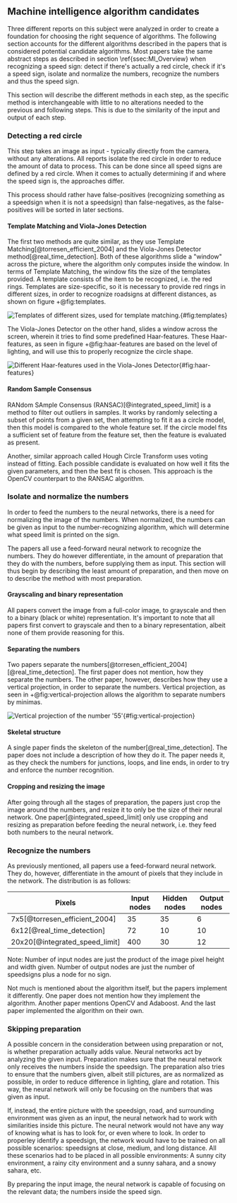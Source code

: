 ## Machine intelligence algorithm candidates
Three different reports on this subject were analyzed in order to create a foundation for choosing the right sequence of algorithms.
The following section accounts for the different algorithms described in the papers that is considered potential candidate algorithms.
Most papers take the same abstract steps as described in section \ref{ssec:MI_Overview} when recognizing a speed sign: detect if there's actually a red circle, check if it's a speed sign, isolate and normalize the numbers, recognize the numbers and thus the speed sign.

This section will describe the different methods in each step, as the specific method is interchangeable with little to no alterations needed to the previous and following steps. This is due to the similarity of the input and output of each step.

### Detecting a red circle
This step takes an image as input - typically directly from the camera, without any alterations.
All reports isolate the red circle in order to reduce the amount of data to process.
This can be done since all speed signs are defined by a red circle. When it comes to actually determining if and where the speed sign is, the approaches differ.

This process should rather have false-positives (recognizing something as a speedsign when it is not a speedsign) than false-negatives, as the false-positives will be sorted in later sections.

#### Template Matching and Viola-Jones Detection
The first two methods are quite similar, as they use Template Matching[@torresen_efficient_2004] and the Viola-Jones Detector method[@real_time_detection].
Both of these algorithms slide a "window" across the picture, where the algorithm only computes inside the window.
In terms of Template Matching, the window fits the size of the templates provided.
A template consists of the item to be recognized, i.e. the red rings.
Templates are size-specific, so it is necessary to provide red rings in different sizes, in order to recognize roadsigns at different distances, as shown on figure  +@fig:templates.

![Templates of different sizes, used for template matching. ](https://i.imgur.com/7HKscOf.png){#fig:templates}

The Viola-Jones Detector on the other hand, slides a window across the screen, wherein it tries to find some predefined Haar-features.
These Haar-features, as seen in figure +@fig:haar-features are based on the level of lighting, and will use this to properly recognize the circle shape.

![Different Haar-features used in the Viola-Jones Detector](https://qph.fs.quoracdn.net/main-qimg-f14c8b76756db356a4f168d3a998a061){#fig:haar-features}

#### Random Sample Consensus
RANdom SAmple Consensus (RANSAC)[@integrated_speed_limit] is a method to filter out outliers in samples. It works by randomly selecting a subset of points from a given set, then attempting to fit it as a circle model, then this model is compared to the whole feature set. If the circle model fits a sufficient set of feature from the feature set, then the feature is evaluated as present.

Another, similar approach called Hough Circle Transform uses voting instead of fitting.
Each possible candidate is evaluated on how well it fits the given parameters, and then the best fit is chosen.
This approach is the OpenCV counterpart to the RANSAC algorithm.

### Isolate and normalize the numbers
In order to feed the numbers to the neural networks, there is a need for normalizing the image of the numbers.
When normalized, the numbers can be given as input to the number-recognizing algorithm, which will determine what speed limit is printed on the sign.

The papers all use a feed-forward neural network to recognize the numbers.
They do however differentiate, in the amount of preparation that they do with the numbers, before supplying them as input.
This section will thus begin by describing the least amount of preparation, and then move on to describe the method with most preparation.

#### Grayscaling and binary representation
All papers convert the image from a full-color image, to grayscale and then to a binary (black or white) representation.
It's important to note that all papers first convert to grayscale and then to a binary representation, albeit none of them provide reasoning for this.

#### Separating the numbers
Two papers separate the numbers[@torresen_efficient_2004][@real_time_detection].
The first paper does not mention, how they separate the numbers.
The other paper, however, describes how they use a vertical projection, in order to separate the numbers.
Vertical projection, as seen in +@fig:vertical-projection allows the algorithm to separate numbers by minimas.

![Vertical projection of the number '55'](https://i.imgur.com/zZcWtEQ.png){#fig:vertical-projection}

#### Skeletal structure
A single paper finds the skeleton of the number[@real_time_detection].
The paper does not include a description of how they do it.
The paper needs it, as they check the numbers for junctions, loops, and line ends, in order to try and enforce the number recognition.

#### Cropping and resizing the image
After going through all the stages of preparation, the papers just crop the image around the numbers, and resize it to only be the size of their neural network.
One paper[@integrated_speed_limit] only use cropping and resizing as preparation before feeding the neural network, i.e. they feed both numbers to the neural network.

### Recognize the numbers
As previously mentioned, all papers use a feed-forward neural network.
They do, however, differentiate in the amount of pixels that they include in the network.
The distribution is as follows:

| Pixels                         | Input nodes  | Hidden nodes  | Output nodes |
| ------------------------------ |-------------| -----|----|
| 7x5[@torresen_efficient_2004]  | 35 | 35 | 6 |
| 6x12[@real_time_detection]     | 72 | 10 | 10 |
| 20x20[@integrated_speed_limit] | 400 | 30 | 12 |

Note: Number of input nodes are just the product of the image pixel height and width given. Number of output nodes are just the number of speedsigns plus a node for no sign.

Not much is mentioned about the algorithm itself, but the papers implement it differently.
One paper does not mention how they implement the algorithm.
Another paper mentions OpenCV and Adaboost.
And the last paper implemented the algorithm on their own.

### Skipping preparation
A possible concern in the consideration between using preparation or not, is whether preparation actually adds value.
Neural networks act by analyzing the given input.
Preparation makes sure that the neural network only receives the numbers inside the speedsign.
The preparation also tries to ensure that the numbers given, albeit still pictures, are as normalized as possible, in order to reduce difference in lighting, glare and rotation.
This way, the neural network will only be focusing on the numbers that was given as input.

If, instead, the entire picture with the speedsign, road, and surrounding environment was given as an input, the neural network had to work with similarities inside this picture.
The neural network would not have any way of knowing what is has to look for, or even where to look.
In order to properley identify a speedsign, the network would have to be trained on all possible scenarios: speedsigns at close, medium, and long distance.
All these scenarios had to be placed in all possible environments: A sunny city environment, a rainy city environment and a sunny sahara, and a snowy sahara, etc.

By preparing the input image, the neural network is capable of focusing on the relevant data; the numbers inside the speed sign.
